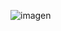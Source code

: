 ![imagen](https://github.com/rdprogramacion/Recipe-figma/assets/77557338/aef54599-dcf5-4038-8ade-e3093d993a48)

